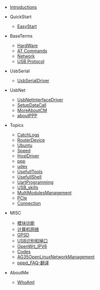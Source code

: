 - [Introductions](/)

- QuickStart

  - [EasyStart](EasyStart/EasyStart.md)

- BaseTerms

  - [HardWare](BaseTerms/HardWare.md)
  - [AT Commands](BaseTerms/AT.md)
  - [Network](BaseTerms/NetWork.md)
  - [USB Protocol](BaseTerms/UsbProtocolBase.md)

- UsbSerial

  - [UsbSerialDriver](UsbSerial/UsbSerial.md)

- UsbNet

  - [UsbNetInterfaceDriver](UsbNet/UsbNet.md)
  - [SetupDataCall](UsbNet/DialUp.md)
  - [MoreAboutCM](UsbNet/MoreAboutCM.md)
  - [aboutPPP](UsbNet/ppp.md)

  
- Topics

  - [CatchLogs](Topics/CatchLogs/Catchlog.md)
  - [RouterDevice](Topics/CPEProducts/SoftRouter.md)
  - [Ubuntu](Topics/Ubuntu/How_to_use_on_Ubuntu.md)
  - [Speed](Topics/NetworkSpeed/Android_Loopback.md)
  - [HostDriver](Topics/HostDriver/HostDriver.md)
  - [ppp](Topics/ppp/ppp.md)
  - [udev](Topics/UsefullSkills/udev.md)
  - [UsefullTools](Topics/UsefullSkills/tools.md)
  - [UsefullShell](Topics/UsefullSkills/UsefullShell.md)
  - [UartProgramming](Topics/UsefullSkills/AT_ttySerial.md)
  - [USB_skills](Topics/UsefullSkills/Usb_Ops_and_Sysfs.md)
  - [MultiModulesManagement](Topics/MultiModules/MultiModulesIssue.md)
  - [PCIe](Topics/PCIe/PCIeBringup.md)
  - [Connection](Topics/NetWork/NetWorkConnection.md)

* MISC

  - [模块功能](MISC/MFeature.md)
  - [计算机网络](MISC/NetWork.md)
  - [GPSD](MISC/gpsd.md)
  - [USB识别和掉口](MISC/USB_Disconnection.md)
  - [OpenWrt_IPV6](MISC/OpenWrt_IPv6.md)
  - [Codes](MISC/driverCodes.md)
  - [AG35OpenLinuxNetworkManagement](MISC/AG35OpenNetworkManagement.md)
  - [pppd_FAQ-翻译](MISC/pppd-FAQ.md)
  

- AboutMe

	- [WhoAmI](about.md)
